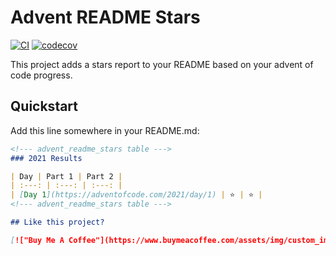 # Advent README Stars

[![CI](https://github.com/k2bd/advent-readme-stars/actions/workflows/ci.yml/badge.svg)](https://github.com/k2bd/advent-readme-stars/actions/workflows/ci.yml)
[![codecov](https://codecov.io/gh/k2bd/advent-readme-stars/branch/main/graph/badge.svg?token=J5FA3JU4OI)](https://codecov.io/gh/k2bd/advent-readme-stars)

This project adds a stars report to your README based on your advent of code progress.

## Quickstart

Add this line somewhere in your README.md:

```markdown
<!--- advent_readme_stars table --->
### 2021 Results

| Day | Part 1 | Part 2 |
| :---: | :---: | :---: |
| [Day 1](https://adventofcode.com/2021/day/1) | ⭐ | ⭐ |
<!--- advent_readme_stars table --->

## Like this project?

[!["Buy Me A Coffee"](https://www.buymeacoffee.com/assets/img/custom_images/purple_img.png)](https://www.buymeacoffee.com/k2bd)
